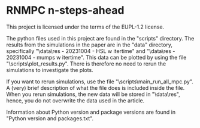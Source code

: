 # RNMPC n-steps-ahead
 
This project is licensed under the terms of the EUPL-1.2 license.

The python files used in this project are found in the "scripts" directory. The results from the simulations in the paper are in the "data" directory, specifically "\data\res - 20231004 - HSL w itertime" and "\data\res - 20231004 - mumps w itertime". This data can be plotted by using the file "\scripts\plot_results.py". There is therefore no need to rerun the simulations to investigate the plots.

If you want to rerun simulations, use the file "\scripts\main_run_all_mpc.py". A (very) brief description of what the file does is included inside the file. When you rerun simulations, the new data will be stored in "\data\res", hence, you do not overwrite the data used in the article.

Information about Python version and package versions are found in "Python version and packages.txt".
